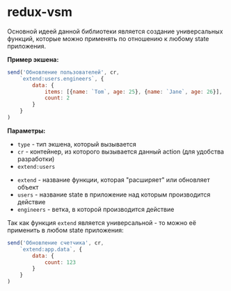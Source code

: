 # redux-vsm

Основной идеей данной библиотеки является создание универсальных функций, которые можно применять
по отношению к любому state приложения.

**Пример экшена:**
```js
send('Обновление пользователей', cr,
	`extend:users.engineers`, {
		data: {
			items: [{name: `Tom`, age: 25}, {name: `Jane`, age: 26}],
			count: 2
		}
	}
)
```

**Параметры:**
- `type` - тип экшена, который вызывается
- `cr` - контейнер, из которого вызывается данный action (для удобства разработки)
- `extend:users`
* `extend` - название функции, которая "расширяет" или обновляет объект<br />
* `users` - название state в приложение над которым производится действие<br />
* `engineers` - ветка, в которой производится действие<br />

Так как функция `extend` является универсальной - то можно её применить в любом state приложения:
```js
send('Обновление счетчика', cr,
	`extend:app.data`, {
		data: {
			count: 123
		}
	}
)
```
